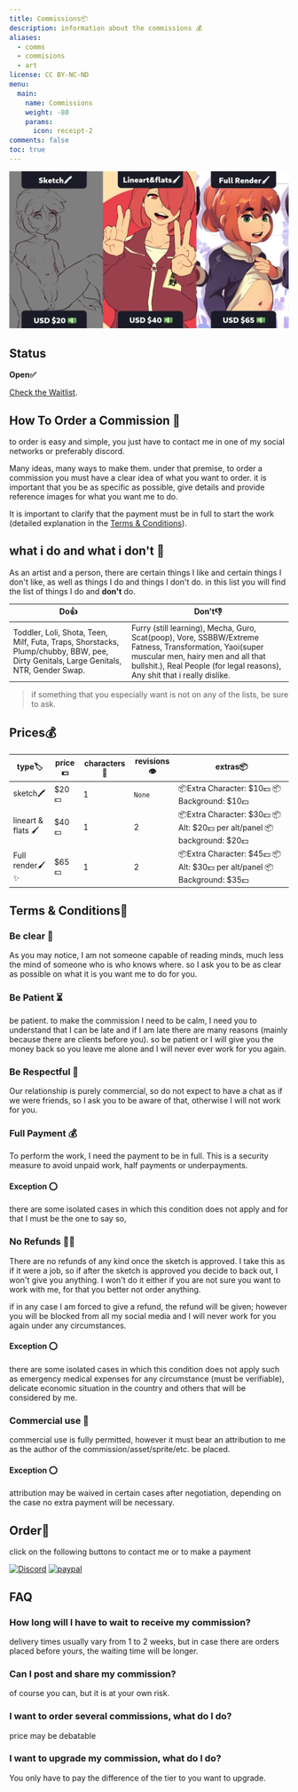 ```yaml
---
title: Commissions📦
description: information about the commissions 💰
aliases:
  - comms
  - commisions
  - art
license: CC BY-NC-ND
menu:
  main:
    name: Commissions
    weight: -80
    params:
      icon: receipt-2
comments: false
toc: true
---
```


![](commissions.png)

## Status

**Open✅**

[Check the Waitlist](/waitlist/).

## How To Order a Commission 📝

to order is easy and simple, you just have to contact me in one of my social networks or preferably discord.

Many ideas, many ways to make them. 
under that premise, to order a commission you must have a clear idea of what you want to order.
it is important that you be as specific as possible, give details and provide reference images for what you want me to do.

It is important to clarify that the payment must be in full to start the work (detailed explanation in the 
[Terms & Conditions](/commissions/#terms--conditions)).

## what i do and what i don't 📜

As an artist and a person, there are certain things I like and certain things I don't like, as well as things I do and things I don't do.
in this list you will find the list of things I do and **don't** do.

| **Do👍**                                                                                                                                | **Don't👎**                                                                                                                                                                                                                  |
| --------------------------------------------------------------------------------------------------------------------------------------- | ---------------------------------------------------------------------------------------------------------------------------------------------------------------------------------------------------------------------------- |
| Toddler, Loli, Shota, Teen, Milf,  Futa, Traps, Shorstacks, Plump/chubby,  BBW, pee, Dirty Genitals, Large Genitals,  NTR, Gender Swap. | Furry (still learning), Mecha, Guro, Scat(poop), Vore, SSBBW/Extreme Fatness, Transformation,  Yaoi(super muscular men,  hairy men and all that bullshit.), Real People (for legal reasons), Any shit that i really dislike. |

> if something that you especially want is not on any of the lists, be sure to ask.

## Prices💰

| type🏷              | price💵 | characters 👫 | revisions👁 | extras📦                                                                |
| ------------------- | ------- | ------------- | ----------- | ----------------------------------------------------------------------- |
| sketch🖍            | $20💵   | 1             | `None`      | 📦Extra Character: $10💵 📦Background: $10💵                            |
| lineart & flats  🖌 | $40💵   | 1             | 2           | 📦Extra Character: $30💵 📦Alt: $20💵 per alt/panel 📦background: $20💵 |
| Full render🖌✨      | $65💵   | 1             | 2           | 📦Extra Character: $45💵 📦Alt: $30💵 per alt/panel 📦Background: $35💵 |

## Terms & Conditions📜

### Be clear 📖

As you may notice, I am not someone capable of reading minds, much less the mind of someone who is who knows where.
so I ask you to be as clear as possible on what it is you want me to do for you.

### Be Patient ⏳

be patient.
to make the commission I need to be calm, I need you to understand that I can be late and if I am late there are many reasons (mainly because there are clients before you). so be patient or I will give you the money back so you leave me alone and I will never ever work for you again.

### Be Respectful 🤗

Our relationship is purely commercial, so do not expect to have a chat as if we were friends, so I ask you to be aware of that, otherwise I will not work for you.

### Full Payment 💰

To perform the work, I need the payment to be in full. This is a security measure to avoid unpaid work, half payments or underpayments.

#### Exception ⭕

there are some isolated cases in which this condition does not apply and for that I must be the one to say so,

### No Refunds 🙅💸

There are no refunds of any kind once the sketch is approved. I take this as if it were a job, so if after the sketch is approved you decide to back out, I won't give you anything. I won't do it either if you are not sure you want to work with me, for that you better not order anything.

if in any case I am forced to give a refund, the refund will be given; however you will be blocked from all my social media and I will never work for you again under any circumstances.

#### Exception ⭕

there are some isolated cases in which this condition does not apply such as emergency medical expenses for any circumstance (must be verifiable), delicate economic situation in the country and others that will be considered by me.

### Commercial use 📜

commercial use is fully permitted, however it must bear an attribution to me as the author of the commission/asset/sprite/etc. be placed.

#### Exception ⭕

attribution may be waived in certain cases after negotiation, depending on the case no extra payment will be necessary.

## Order📝

click on the following buttons to contact me or to make a payment

[![Discord](https://skillicons.dev/icons?i=discord)](https://discordapp.com/users/842037750479847445/)
[![paypal](https://user-images.githubusercontent.com/88680048/165672202-b582fb0b-908a-40db-8930-234fd48953a0.svg)](https://paypal.me/RoartRjsc)

## FAQ

### How long will I have to wait to receive my commission?

delivery times usually vary from 1 to 2 weeks, but in case there are orders placed before yours, the waiting time will be longer.

### Can I post and share my commission?

of course you can, but it is at your own risk.

### I want to order several commissions, what do I do?

price may be debatable

### I want to upgrade my commission, what do I do?

You only have to pay the difference of the tier to you want to upgrade.